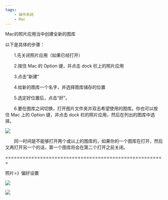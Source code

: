 ```yaml
---
tags:
    - 操作系统
    - Mac
---
```


Mac的照片应用当中创建全新的图库

以下是具体的步骤：



　　1.先关闭照片应用（如果已经打开）



　　2.按住 Mac 的 Option 键，并点击 dock 栏上的照片应用



　　3.点击“新建”



　　4.给新的图库一个名字，并选择图库储存的位置



　　5.选定好位置后，点击“好”。



　　6.要在图库之间切换，打开图片文件夹并双击希望使用的图库。你也可以按住 Mac 上的 Option 键，并点击 dock 栏的照片应用，然后在列出的图库中选择。



![](../../../_resources/01c302686aa9467faf5dab3441e12596.jpeg)



　　同一时间是不能够打开两个或以上的图库的，如果你的一个图库在打开，然后又再打开另一个的话，第一个图库将会在第二个打开之前关闭。



=======================================================

照片=》偏好设置

![](../../../_resources/b2f58159201f42f4a364e40e29df040e.png)



![](../../../_resources/6cd1db60b96a4a0aa7e4727509096d92.png)



